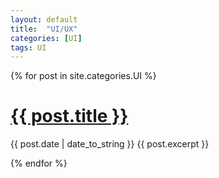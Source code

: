 ```yaml
---
layout: default
title:  "UI/UX"
categories: [UI]
tags: UI
---
```


<span class="correction">
  {% for post in site.categories.UI %}
    <h1><a href="{{ post.url }}">{{ post.title }}</a></h1>
    <span>{{ post.date | date_to_string }}</span>
      <span>{{ post.excerpt }}</span>
    
  {% endfor %}
</span>
